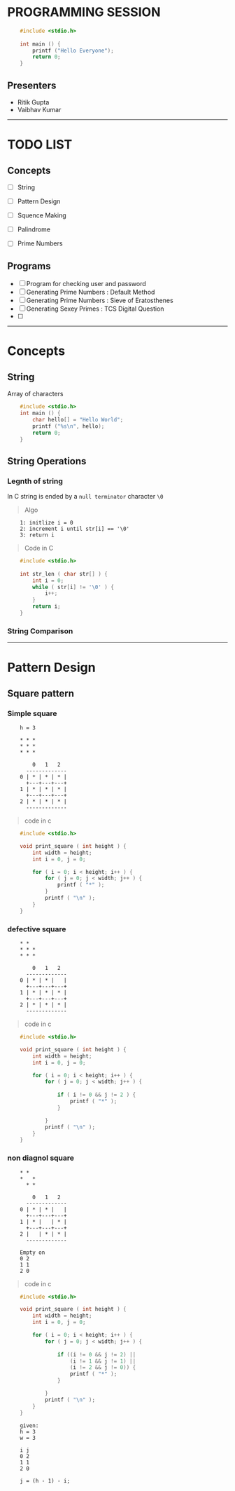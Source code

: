 # PROGRAMMING SESSION


```c
	#include <stdio.h>
	
	int main () {
		printf ("Hello Everyone");
		return 0;
	}
```



## Presenters
* Ritik Gupta
* Vaibhav Kumar



------------------------------------

# TODO LIST

## Concepts
- [ ] String
- [ ] Pattern Design
- [ ] Squence Making
- [ ] Palindrome
- [ ] Prime Numbers


## Programs
- [ ] Program for checking user and password
- [ ] Generating Prime Numbers : Default Method
- [ ] Generating Prime Numbers : Sieve of Eratosthenes
- [ ] Generating Sexey Primes : TCS Digital Question
- [ ] 


----------------------------------------------------------

# Concepts

## String
Array of characters

```c
	#include <stdio.h>
	int main () {
		char hello[] = "Hello World";
		printf ("%s\n", hello);
		return 0;
	}
```

## String Operations

### Legnth of string
In C string is ended by a `null terminator` character `\0`

> Algo
```
	1: initlize i = 0
	2: increment i until str[i] == '\0'
	3: return i
```

> Code in C
```c
	#include <stdio.h>
	
	int str_len ( char str[] ) {
		int i = 0;
		while ( str[i] != '\0' ) {
			i++;
		}
		return i;
	}
```

### String Comparison


-------------------------------------------

# Pattern Design

## Square pattern

### Simple square
```
	h = 3
	
	* * *
	* * *
	* * *
```

```
		0   1   2
	  -------------
	0 | * | * | * |
	  +---+---+---+
	1 | * | * | * |
	  +---+---+---+
	2 | * | * | * |
	  -------------
```

> code in c
```c
	#include <stdio.h>

	void print_square ( int height ) {
		int width = height;
		int i = 0, j = 0;

		for ( i = 0; i < height; i++ ) {
			for ( j = 0; j < width; j++ ) {
				printf ( "*" );
			}
			printf ( "\n" );
		}
	}
```

### defective square
```
	* * 
	* * *
	* * *
```

```
	    0   1   2
	  -------------
	0 | * | * |   |
	  +---+---+---+
	1 | * | * | * |
	  +---+---+---+
	2 | * | * | * |
	  -------------
```
> code in c
```c
	#include <stdio.h>

	void print_square ( int height ) {
		int width = height;
		int i = 0, j = 0;

		for ( i = 0; i < height; i++ ) {
			for ( j = 0; j < width; j++ ) {
				
				if ( i != 0 && j != 2 ) {
					printf ( "*" );
				}

			}
			printf ( "\n" );
		}
	}
```

### non diagnol square
```
	* * 
	*   *
	  * *
```

```
	    0   1   2
	  -------------
	0 | * | * |   |
	  +---+---+---+
	1 | * |   | * |
	  +---+---+---+
	2 |   | * | * |
	  -------------
```

```
	Empty on
	0 2
	1 1
	2 0
```

> code in c
```c
	#include <stdio.h>

	void print_square ( int height ) {
		int width = height;
		int i = 0, j = 0;

		for ( i = 0; i < height; i++ ) {
			for ( j = 0; j < width; j++ ) {
				
				if ((i != 0 && j != 2) || 
					(i != 1 && j != 1) || 
					(i != 2 && j != 0)) {
					printf ( "*" );
				}

			}
			printf ( "\n" );
		}
	}
```

```
	given:
	h = 3
	w = 3

	i j
	0 2
	1 1
	2 0

	j = (h - 1) - i;
```